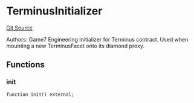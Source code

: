 # TerminusInitializer
[Git Source](https://github.com/G7DAO/protocol/blob/f0f83a37294cdf00eb87c0478d9db8879b5b60dc/contracts/security/terminus/TerminusInitializer.sol)

Authors: Game7 Engineering
Initializer for Terminus contract. Used when mounting a new TerminusFacet onto its diamond proxy.


## Functions
### init


```solidity
function init() external;
```

